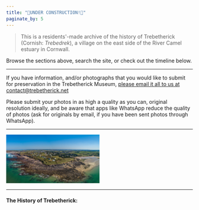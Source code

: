 ```yaml
---
title: "🚧UNDER CONSTRUCTION!🚧"
paginate_by: 5
---
```


> This is a residents'-made archive of the history of Trebetherick (Cornish: _Trebedrek_), a village on the east side of the River Camel estuary in Cornwall.

Browse the sections above, search the site, or check out the timeline below.

---

If you have information, and/or photographs that you would like to submit for preservation in the Trebetherick Museum, [please email it all to us at contact@trebetherick.net](mailto:contact@trebetherick.net)

Please submit your photos in as high a quality as you can, original resolution ideally, and be aware that apps like WhatsApp reduce the quality of photos (ask for originals by email, if you have been sent photos through WhatsApp).

---

<img src="greenaway.jpg" width="50%"/>


---

#### The History of Trebetherick:

